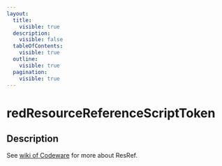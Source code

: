 ```yaml
---
layout:
  title:
    visible: true
  description:
    visible: false
  tableOfContents:
    visible: true
  outline:
    visible: true
  pagination:
    visible: true
---
```


# redResourceReferenceScriptToken

## Description

See [wiki of Codeware](https://github.com/psiberx/cp2077-codeware/wiki#resources) for more about ResRef.
